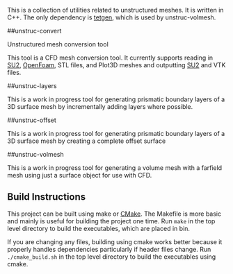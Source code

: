 This is a collection of utilities related to unstructured meshes. It is written in C++. The only dependency is [tetgen](http://wias-berlin.de/software/tetgen/), which is used by unstruc-volmesh.

##unstruc-convert

Unstructured mesh conversion tool

This tool is a CFD mesh conversion tool. It currently supports reading in [SU2](https://github.com/su2code/SU2), [OpenFoam](http://www.openfoam.com), STL files, and Plot3D meshes and outputting [SU2](https://github.com/su2code/SU2) and VTK files.

##unstruc-layers

This is a work in progress tool for generating prismatic boundary layers of a 3D surface mesh by incrementally adding layers where possible.

##unstruc-offset

This is a work in progress tool for generating prismatic boundary layers of a 3D surface mesh by creating a complete offset surface 

##unstruc-volmesh

This is a work in progress tool for generating a volume mesh with a farfield mesh using just a surface object for use with CFD.

## Build Instructions
This project can be built using make or [CMake](http://www.cmake.org). The Makefile is more basic and mainly is useful for building the project one time. Run `make` in the top level directory to build the executables, which are placed in bin.

If you are changing any files, building using cmake works better because it properly handles dependencies particularly if header files change. Run `./cmake_build.sh` in the top level directory to build the executables using cmake.
